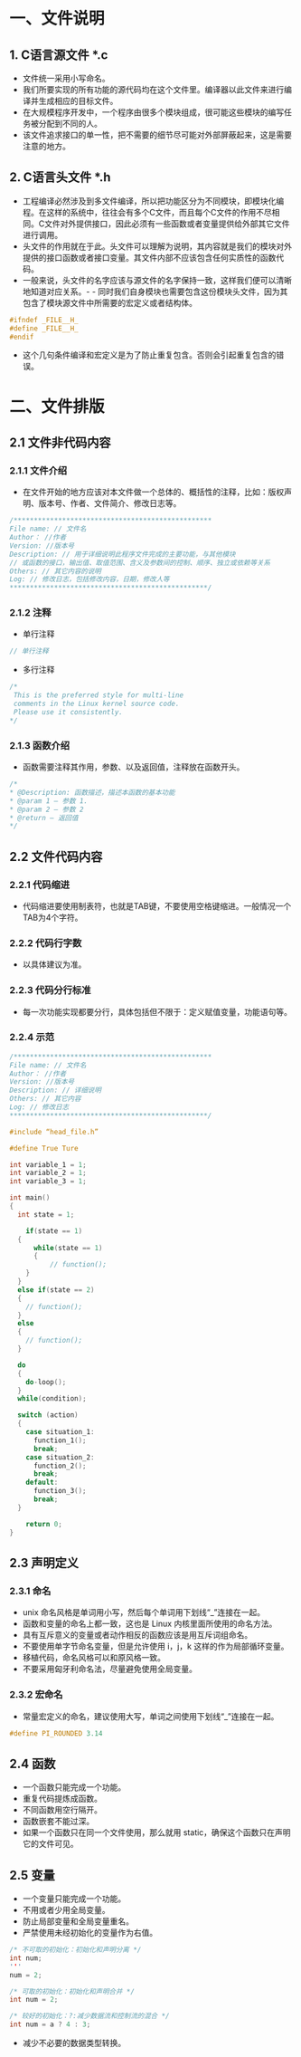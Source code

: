# 一、文件说明

## 1. C语言源文件 *.c

- 文件统一采用小写命名。
- 我们所要实现的所有功能的源代码均在这个文件里。编译器以此文件来进行编译并生成相应的目标文件。
- 在大规模程序开发中，一个程序由很多个模块组成，很可能这些模块的编写任务被分配到不同的人。
- 该文件追求接口的单一性，把不需要的细节尽可能对外部屏蔽起来，这是需要注意的地方。

## 2. C语言头文件 *.h

- 工程编译必然涉及到多文件编译，所以把功能区分为不同模块，即模块化编程。在这样的系统中，往往会有多个C文件，而且每个C文件的作用不尽相同。C文件对外提供接口，因此必须有一些函数或者变量提供给外部其它文件进行调用。
- 头文件的作用就在于此。头文件可以理解为说明，其内容就是我们的模块对外提供的接口函数或者接口变量。其文件内部不应该包含任何实质性的函数代码。
- 一般来说，头文件的名字应该与源文件的名字保持一致，这样我们便可以清晰地知道对应关系。- - 同时我们自身模块也需要包含这份模块头文件，因为其包含了模块源文件中所需要的宏定义或者结构体。
```c
#ifndef _FILE__H_ 
#define _FILE__H_ 
#endif 
```
- 这个几句条件编译和宏定义是为了防止重复包含。否则会引起重复包含的错误。


# 二、文件排版

## 2.1 文件非代码内容

### 2.1.1 文件介绍

- 在文件开始的地方应该对本文件做一个总体的、概括性的注释，比如：版权声明、版本号、作者、文件简介、修改日志等。
```c
/*************************************************
File name: // 文件名
Author： //作者
Version: //版本号
Description: // 用于详细说明此程序文件完成的主要功能，与其他模块
// 或函数的接口，输出值、取值范围、含义及参数间的控制、顺序、独立或依赖等关系
Others: // 其它内容的说明
Log: // 修改日志，包括修改内容，日期，修改人等
*************************************************/
```

### 2.1.2 注释

- 单行注释

```c
// 单行注释
```

- 多行注释

```c
/*
 This is the preferred style for multi-line
 comments in the Linux kernel source code.
 Please use it consistently.
*/
```

### 2.1.3 函数介绍

- 函数需要注释其作用，参数、以及返回值，注释放在函数开头。
```c
/*
* @Description: 函数描述，描述本函数的基本功能
* @param 1 – 参数 1.
* @param 2 – 参数 2
* @return – 返回值
*/
```
## 2.2 文件代码内容

### 2.2.1 代码缩进

- 代码缩进要使用制表符，也就是TAB键，不要使用空格键缩进。一般情况一个TAB为4个字符。

### 2.2.2 代码行字数

- 以具体建议为准。

### 2.2.3 代码分行标准

- 每一次功能实现都要分行，具体包括但不限于：定义赋值变量，功能语句等。

### 2.2.4 示范

```c
/*************************************************
File name: // 文件名
Author： //作者
Version: //版本号
Description: // 详细说明
Others: // 其它内容
Log: // 修改日志
*************************************************/

#include “head_file.h”

#define True Ture

int variable_1 = 1;
int variable_2 = 1;
int variable_3 = 1;

int main()
{
  int state = 1;

	if(state == 1)
  {
	  while(state == 1)
	  {
		  // function();
    }
  }
  else if(state == 2)
  {
    // function();
  }
  else
  {
    // function();
  }

  do
  { 
    do-loop(); 
  } 
  while(condition);

  switch (action) 
  { 
    case situation_1: 
      function_1();
      break;
    case situation_2: 
      function_2();
      break;
    default: 
      function_3();
      break;
  }	

	return 0;
}
```

## 2.3 声明定义

### 2.3.1 命名

- unix 命名风格是单词用小写，然后每个单词用下划线“_”连接在一起。
- 函数和变量的命名上都一致，这也是 Linux 内核里面所使用的命名方法。
- 具有互斥意义的变量或者动作相反的函数应该是用互斥词组命名。
- 不要使用单字节命名变量，但是允许使用 i，j，k 这样的作为局部循环变量。
- 移植代码，命名风格可以和原风格一致。
- 不要采用匈牙利命名法，尽量避免使用全局变量。

### 2.3.2 宏命名

- 常量宏定义的命名，建议使用大写，单词之间使用下划线“_”连接在一起。
```c
#define PI_ROUNDED 3.14
```

## 2.4 函数

- 一个函数只能完成一个功能。
- 重复代码提炼成函数。
- 不同函数用空行隔开。
- 函数嵌套不能过深。
- 如果一个函数只在同一个文件使用，那么就用 static，确保这个函数只在声明它的文件可见。

## 2.5 变量

- 一个变量只能完成一个功能。
- 不用或者少用全局变量。
- 防止局部变量和全局变量重名。
- 严禁使用未经初始化的变量作为右值。
```c
/* 不可取的初始化：初始化和声明分离 */
int num;
'''
num = 2;

/* 可取的初始化：初始化和声明合并 */
int num = 2;

/* 较好的初始化：?:减少数据流和控制流的混合 */
int num = a ? 4 : 3;
```
- 减少不必要的数据类型转换。

